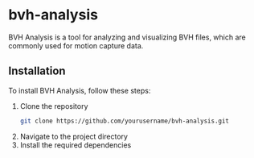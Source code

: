 # bvh-analysis

BVH Analysis is a tool for analyzing and visualizing BVH files, which are commonly used for motion capture data.

## Installation
To install BVH Analysis, follow these steps:

1. Clone the repository
    ```sh
    git clone https://github.com/yourusername/bvh-analysis.git
    ```
2. Navigate to the project directory
3. Install the required dependencies